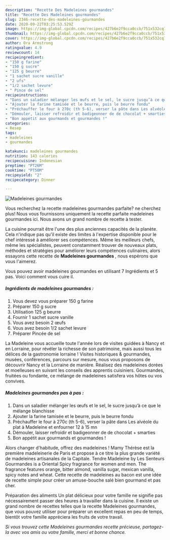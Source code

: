 ```yaml
---
description: "Recette Des Madeleines gourmandes"
title: "Recette Des Madeleines gourmandes"
slug: 2346-recette-des-madeleines-gourmandes
date: 2020-09-22T03:25:53.529Z
image: https://img-global.cpcdn.com/recipes/427b6e2f9cca0ccb/751x532cq70/madeleines-gourmandes-photo-principale-de-la-recette.jpg
thumbnail: https://img-global.cpcdn.com/recipes/427b6e2f9cca0ccb/751x532cq70/madeleines-gourmandes-photo-principale-de-la-recette.jpg
cover: https://img-global.cpcdn.com/recipes/427b6e2f9cca0ccb/751x532cq70/madeleines-gourmandes-photo-principale-de-la-recette.jpg
author: Ora Armstrong
ratingvalue: 4.9
reviewcount: 14
recipeingredient:
- "150 g farine"
- "150 g sucre"
- "125 g beurre"
- "1 sachet sucre vanille"
- "2 ufs"
- "1/2 sachet levure"
- " Pince de sel"
recipeinstructions:
- "Dans un saladier mélanger les œufs et le sel, le sucre jusqu’à ce que le mélange blanchisse"
- "Ajouter la farine tamisée et le beurre, puis le beurre fondu"
- "Préchauffer le four à 270c (th 5-6), verser la pâte dans Les alvéole du plat à Madeleine et enfourner 12 à 15 mn"
- "Démouler, laisser refroidir et badigeonner de de chocolat + smarties"
- "Bon appétit aux gourmands et gourmandes !"
categories:
- Resep
tags:
- madeleines
- gourmandes

katakunci: madeleines gourmandes 
nutrition: 143 calories
recipecuisine: Indonesian
preptime: "PT26M"
cooktime: "PT50M"
recipeyield: "2"
recipecategory: Dinner

---
```



![Madeleines gourmandes](https://img-global.cpcdn.com/recipes/427b6e2f9cca0ccb/751x532cq70/madeleines-gourmandes-photo-principale-de-la-recette.jpg)

Vous recherchez la recette madeleines gourmandes parfaite? ne cherchez plus! Nous vous fournissons uniquement la recette parfaite madeleines gourmandes ici. Nous avons un grand nombre de recette à tester.

La cuisine pourrait être l'une des plus anciennes capacités de la planète. Cela n'indique pas qu'il existe des limites à l'expertise disponible pour le chef intéressé à améliorer ses compétences. Même les meilleurs chefs, même les spécialistes, peuvent constamment trouver de nouveaux plats, méthodes et stratégies pour améliorer leurs compétences culinaires, alors essayons cette recette de <strong> Madeleines gourmandes </strong>, nous espérons que vous l'aimerez.

<!--inarticleads1-->

Vous pouvez avoir madeleines gourmandes en utilisant 7 Ingrédients et 5 pas. Voici comment vous cuire il.

##### Ingrédients de madeleines gourmandes :

1. Vous devez vous préparer 150 g farine
1. Préparer 150 g sucre
1. Utilisation 125 g beurre
1. Fournir 1 sachet sucre vanille
1. Vous avez besoin 2 œufs
1. Vous avez besoin 1/2 sachet levure
1. Préparer  Pincée de sel


La Madeleine vous accueille toute l&#39;année lors de visites guidées à Nancy et en Lorraine, pour révéler la richesse de son patrimoine, mais aussi tous les délices de la gastronomie lorraine ! Visites historiques &amp; gourmandes, musées, conférences, parcours sur mesure, nous vous proposons de découvrir Nancy et la Lorraine de manière. Réalisez des madeleines dorées et moelleuses en suivant les conseils des apprentis cuisiniers. Gourmandes, fruitées ou fondante, ce mélange de madeleines satisfera vos hôtes ou vos convives. 

<!--inarticleads2-->

##### Madeleines gourmandes pas à pas :

1. Dans un saladier mélanger les œufs et le sel, le sucre jusqu’à ce que le mélange blanchisse
1. Ajouter la farine tamisée et le beurre, puis le beurre fondu
1. Préchauffer le four à 270c (th 5-6), verser la pâte dans Les alvéole du plat à Madeleine et enfourner 12 à 15 mn
1. Démouler, laisser refroidir et badigeonner de de chocolat + smarties
1. Bon appétit aux gourmands et gourmandes !


Alors changer d&#39;habitude, offrez des madeleines ! Mamy Thérèse est la première madeleinerie de Paris et propose à ce titre la plus grande variété de madeleines artisanales de la Capitale. Tendre Madeleine by Les Senteurs Gourmandes is a Oriental Spicy fragrance for women and men. The fragrance features orange, bitter almond, vanilla sugar, mexican vanilla, spicy notes and wheat. Cette recette de madeleines au bacon est une idée de recette simple pour créer un amuse-bouche salé bien gourmand et pas cher. 

<!--inarticleads1-->

<p>
Préparation des aliments Un plat délicieux pour votre famille ne signifie pas nécessairement passer des heures à travailler dans la cuisine. Il existe un grand nombre de recettes telles que la recette Madeleines gourmandes, que vous pouvez utiliser pour préparer un excellent repas en peu de temps, bientôt votre famille appréciera les fruits de votre travail.
</p>

<p>
<i>Si vous trouvez cette Madeleines gourmandes recette précieuse, partagez-la avec vos amis ou votre famille, merci et bonne chance.</i>
</p>
